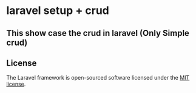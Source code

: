 # laravel setup + crud

## This show case the crud in laravel (Only Simple crud)

## License

The Laravel framework is open-sourced software licensed under the [MIT license](https://opensource.org/licenses/MIT).
